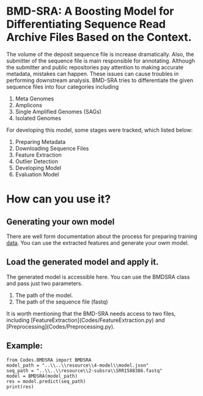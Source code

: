 # BMD-SRA: A Boosting Model for Differentiating Sequence Read Archive Files Based on the Context. 

The volume of the deposit sequence file is increase dramatically.
Also, the submitter of the sequence file is main responsible for annotating.
Although the submitter and public repositories pay attention to making accurate metadata, mistakes can happen.
These issues can cause troubles in performing downstream analysis.
BMD-SRA tries to differentiate the given sequence files into four categories including
<ol>
    <li>Meta Genomes</li>
    <li>Amplicons</li>
    <li>Single Amplified Genomes (SAGs) </li>
    <li>Isolated Genomes</li>
</ol>

For developing this model, some stages were tracked, which listed below:
<ol>
    <li>Preparing Metadata</li>
    <li>Downloading Sequence Files</li>
    <li>Feature Extraction</li>
    <li>Outlier Detection</li>
    <li>Developing Model</li>
    <li>Evaluation Model</li>
</ol>

# How can you use it?
## Generating your own model
There are well form documentation about the process for preparing training [data](resource/3-features/features.csv). 
You can use the extracted features and generate your owm model.

## Load the generated model and apply it.
The generated model is accessible here.
You can use the BMDSRA class and pass just two parameters.
<ol>
    <li> The path of the model.</li>
    <li> The path of the sequence file (fastq) </li>
</ol>
It is worth mentioning that the BMD-SRA needs access to two files, including [FeatureExtraction](Codes/FeatureExtraction.py) and [Preprocessing](Codes/Preprocessing.py).

## Example:
    from Codes.BMDSRA import BMDSRA
    model_path = "..\\..\\resource\\4-model\\model.json"
    seq_path = "..\\..\\resource\\2-subsra\\SRR1588386.fastq"
    model = BMDSRA(model_path)
    res = model.predict(seq_path)
    print(res)